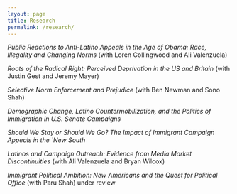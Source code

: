 ```yaml
---
layout: page
title: Research
permalink: /research/
---
```


*Public Reactions to Anti-Latino Appeals in the Age of Obama: Race, Illegality and Changing Norms* (with Loren Collingwood and Ali Valenzuela)

*Roots of the Radical Right: Perceived Deprivation in the US and Britain* (with Justin Gest and Jeremy Mayer)

*Selective Norm Enforcement and Prejudice* (with Ben Newman and Sono Shah)

*Demographic Change, Latino Countermobilization, and the Politics of Immigration in U.S. Senate Campaigns*

*Should We Stay or Should We Go? The Impact of Immigrant Campaign Appeals in the `New South*

*Latinos and Campaign Outreach: Evidence from Media Market Discontinuities* (with Ali Valenzuela and Bryan Wilcox)

*Immigrant Political Ambition:  New Americans and the Quest for Political Office* (with Paru Shah) under review




 




